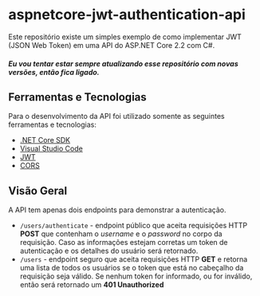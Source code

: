 # aspnetcore-jwt-authentication-api

Este repositório existe um simples exemplo de como implementar JWT (JSON Web Token) em uma API do ASP.NET Core 2.2 com C#.

##### Eu vou tentar estar sempre atualizando esse repositório com novas versões, então fica ligado.

## Ferramentas e Tecnologias

Para o desenvolvimento da API foi utilizado somente as seguintes ferramentas e tecnologias:
- [.NET Core SDK](https://dotnet.microsoft.com/download)
- [Visual Studio Code](https://code.visualstudio.com/)
- [JWT](https://jwt.io/)
- [CORS](https://developer.mozilla.org/en-US/docs/Web/HTTP/CORS)

## Visão Geral

A API tem apenas dois endpoints para demonstrar a autenticação.
- ```/users/authenticate``` - endpoint público que aceita requisições HTTP **POST** que contenham o *username* e o *password* no corpo da requisição. Caso as informações estejam corretas um token de autenticação e os detalhes do usuário será retornado.
- ```/users``` - endpoint seguro que aceita requisições HTTP **GET** e retorna uma lista de todos os usuários se o token que está no cabeçalho da requisição seja válido. Se nenhum token for informado, ou for inválido, então será retornado um **401 Unauthorized**

